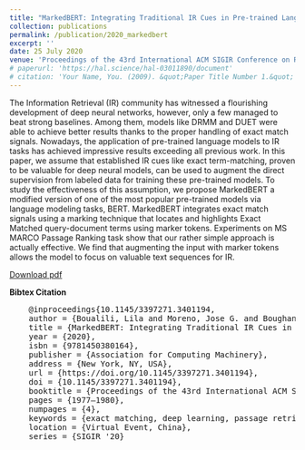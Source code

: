 ```yaml
---
title: "MarkedBERT: Integrating Traditional IR Cues in Pre-trained Language Models for Passage Retrieval"
collection: publications
permalink: /publication/2020_markedbert
excerpt: ''
date: 25 July 2020
venue: 'Proceedings of the 43rd International ACM SIGIR Conference on Research and Development in Information Retrieval, SIGIR, Virtual, China'
# paperurl: 'https://hal.science/hal-03011890/document'
# citation: 'Your Name, You. (2009). &quot;Paper Title Number 1.&quot; <i>Journal 1</i>. 1(1).'
---
```

The Information Retrieval (IR) community has witnessed a flourishing development of deep neural networks, however, only a few managed to beat strong baselines. Among them, models like DRMM and DUET were able to achieve better results thanks to the proper handling of exact match signals. Nowadays, the application of pre-trained language models to IR tasks has achieved impressive results exceeding all previous work. In this paper, we assume that established IR cues like exact term-matching, proven to be valuable for deep neural models, can be used to augment the direct supervision from labeled data for training these pre-trained models. To study the effectiveness of this assumption, we propose MarkedBERT a modified version of one of the most popular pre-trained models via language modeling tasks, BERT. MarkedBERT integrates exact match signals using a marking technique that locates and highlights Exact Matched query-document terms using marker tokens. Experiments on MS MARCO Passage Ranking task show that our rather simple approach is actually effective. We find that augmenting the input with marker tokens allows the model to focus on valuable text sequences for IR.

[Download pdf](https://hal.science/hal-03011890/document)

**Bibtex Citation** 
<pre>
    @inproceedings{10.1145/3397271.3401194,
    author = {Boualili, Lila and Moreno, Jose G. and Boughanem, Mohand},
    title = {MarkedBERT: Integrating Traditional IR Cues in Pre-Trained Language Models for Passage Retrieval},
    year = {2020},
    isbn = {9781450380164},
    publisher = {Association for Computing Machinery},
    address = {New York, NY, USA},
    url = {https://doi.org/10.1145/3397271.3401194},
    doi = {10.1145/3397271.3401194},
    booktitle = {Proceedings of the 43rd International ACM SIGIR Conference on Research and Development in Information Retrieval},
    pages = {1977–1980},
    numpages = {4},
    keywords = {exact matching, deep learning, passage retrieval},
    location = {Virtual Event, China},
    series = {SIGIR '20}
</pre>